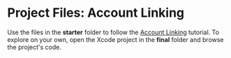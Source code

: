 # Project Files: Account Linking

Use the files in the **starter** folder to follow the [Account Linking](https://peterfriese.github.io/MakeItSo/tutorials/makeitso) tutorial. To explore on your own, open the Xcode project in the **final** folder and browse the project's code.
